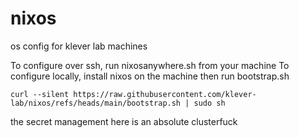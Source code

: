 # nixos
os config for klever lab machines

To configure over ssh, run nixosanywhere.sh from your machine
To configure locally, install nixos on the machine then run bootstrap.sh


```
curl --silent https://raw.githubusercontent.com/klever-lab/nixos/refs/heads/main/bootstrap.sh | sudo sh
```


the secret management here is an absolute clusterfuck

